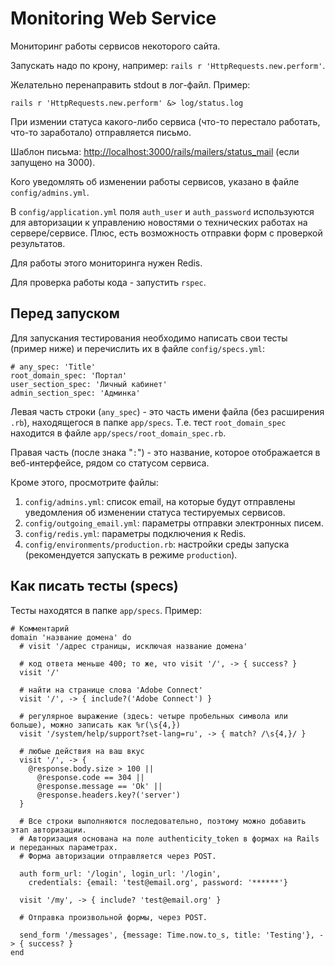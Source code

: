 # Monitoring Web Service

Мониторинг работы сервисов некоторого сайта.

Запускать надо по крону, например: `rails r 'HttpRequests.new.perform'`.

Желательно перенаправить stdout в лог-файл. Пример:

    rails r 'HttpRequests.new.perform' &> log/status.log

При измении статуса какого-либо сервиса (что-то перестало работать, что-то заработало) отправляется письмо.

Шаблон письма: <http://localhost:3000/rails/mailers/status_mail> (если запущено на 3000).

Кого уведомлять об изменении работы сервисов, указано в файле `config/admins.yml`.

В `config/application.yml` поля `auth_user` и `auth_password` используются для авторизации к управлению новостями о технических работах на сервере/сервисе.
Плюс, есть возможность отправки форм с проверкой результатов.

Для работы этого мониторинга нужен Redis.

Для проверка работы кода - запустить `rspec`.

## Перед запуском

Для запускания тестирования необходимо написать свои тесты (пример ниже) и перечислить их в файле `config/specs.yml`:

    # any_spec: 'Title'
    root_domain_spec: 'Портал'
    user_section_spec: 'Личный кабинет'
    admin_section_spec: 'Админка'

Левая часть строки (`any_spec`) - это часть имени файла (без расширения `.rb`), находящегося в папке `app/specs`. Т.е. тест `root_domain_spec` находится в файле `app/specs/root_domain_spec.rb`.

Правая часть (после знака "`:`") - это название, которое отображается в веб-интерфейсе, рядом со статусом сервиса.

Кроме этого, просмотрите файлы:

1. `config/admins.yml`: список email, на которые будут отправлены уведомления об изменении статуса тестируемых сервисов.
2. `config/outgoing_email.yml`: параметры отправки электронных писем.
3. `config/redis.yml`: параметры подключения к Redis.
4. `config/environments/production.rb`: настройки среды запуска (рекомендуется запускать в режиме `production`).

## Как писать тесты (specs)

Тесты находятся в папке `app/specs`. Пример:

    # Комментарий
    domain 'название домена' do
      # visit '/адрес страницы, исключая название домена'

      # код ответа меньше 400; то же, что visit '/', -> { success? }
      visit '/'
      
      # найти на странице слова 'Adobe Connect'
      visit '/', -> { include?('Adobe Connect') }
      
      # регулярное выражение (здесь: четыре пробельных символа или больше), можно записать как %r(\s{4,})
      visit '/system/help/support?set-lang=ru', -> { match? /\s{4,}/ }
      
      # любые действия на ваш вкус
      visit '/', -> {
        @response.body.size > 100 ||
          @response.code == 304 ||
          @response.message == 'Ok' ||
          @response.headers.key?('server')
      }
      
      # Все строки выполняются последовательно, поэтому можно добавить этап авторизации.
      # Авторизация основана на поле authenticity_token в формах на Rails и переданных параметрах.
      # Форма авторизации отправляется через POST.
      
      auth form_url: '/login', login_url: '/login',
        credentials: {email: 'test@email.org', password: '******'}
      
      visit '/my', -> { include? 'test@email.org' }
      
      # Отправка произвольной формы, через POST.
      
      send_form '/messages', {message: Time.now.to_s, title: 'Testing'}, -> { success? }
    end
